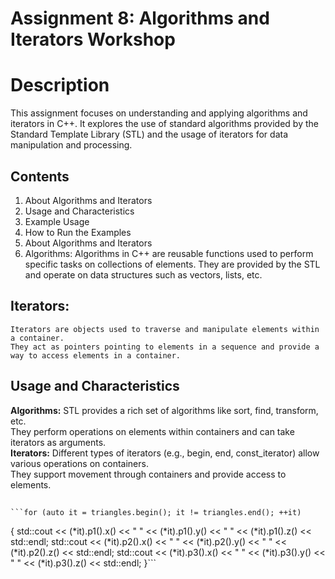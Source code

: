 # Assignment 8: Algorithms and Iterators Workshop


# Description
This assignment focuses on understanding and applying algorithms and iterators in C++. It explores the use of standard algorithms provided by 
the Standard Template Library (STL) and the usage of iterators for data manipulation and processing.

## Contents
1) About Algorithms and Iterators
2) Usage and Characteristics
3) Example Usage
4) How to Run the Examples
5) About Algorithms and Iterators
6) Algorithms: Algorithms in C++ are reusable functions used to perform specific tasks on collections of elements. They are provided by the STL 
and operate on data structures such as vectors, lists, etc.

## Iterators: 
    Iterators are objects used to traverse and manipulate elements within a container.
    They act as pointers pointing to elements in a sequence and provide a way to access elements in a container.

## **Usage and Characteristics**
**Algorithms:**
STL provides a rich set of algorithms like sort, find, transform, etc.<br>
They perform operations on elements within containers and can take iterators as arguments.<br>
**Iterators:**
Different types of iterators (e.g., begin, end, const_iterator) allow various operations on containers.<br>
They support movement through containers and provide access to elements.<br>
##
    ```for (auto it = triangles.begin(); it != triangles.end(); ++it)
  {
    std::cout << (*it).p1().x() << " " << (*it).p1().y() << " " << (*it).p1().z() << std::endl;
    std::cout << (*it).p2().x() << " " << (*it).p2().y() << " " << (*it).p2().z() << std::endl;
    std::cout << (*it).p3().x() << " " << (*it).p3().y() << " " << (*it).p3().z() << std::endl;
  }```
